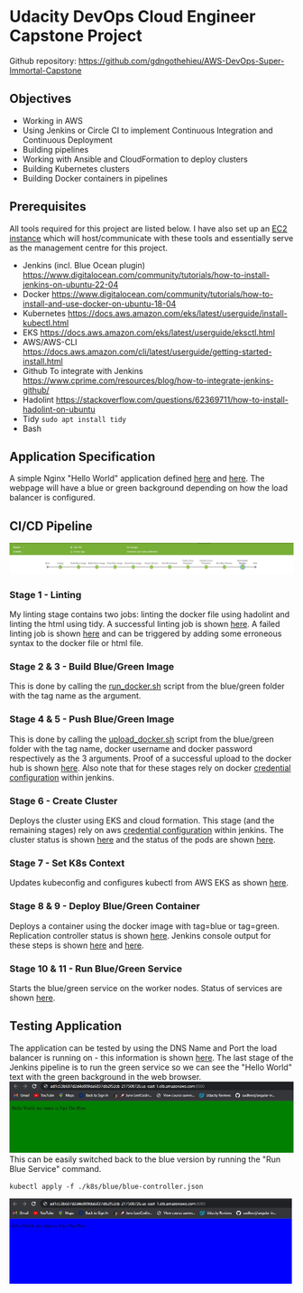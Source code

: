 # Udacity DevOps Cloud Engineer Capstone Project

Github repository: https://github.com/gdngothehieu/AWS-DevOps-Super-Immortal-Capstone

## Objectives

- Working in AWS
- Using Jenkins or Circle CI to implement Continuous Integration and Continuous Deployment
- Building pipelines
- Working with Ansible and CloudFormation to deploy clusters
- Building Kubernetes clusters
- Building Docker containers in pipelines

## Prerequisites

All tools required for this project are listed below. I have also set up an [EC2 instance](screenshots/ec2Inst.jpg) which will host/communicate with these tools and essentially serve as the management centre for this project.

- Jenkins (incl. Blue Ocean plugin)
  https://www.digitalocean.com/community/tutorials/how-to-install-jenkins-on-ubuntu-22-04
- Docker
  https://www.digitalocean.com/community/tutorials/how-to-install-and-use-docker-on-ubuntu-18-04
- Kubernetes
  https://docs.aws.amazon.com/eks/latest/userguide/install-kubectl.html
- EKS
  https://docs.aws.amazon.com/eks/latest/userguide/eksctl.html
- AWS/AWS-CLI
  https://docs.aws.amazon.com/cli/latest/userguide/getting-started-install.html
- Github
  To integrate with Jenkins https://www.cprime.com/resources/blog/how-to-integrate-jenkins-github/
- Hadolint
  https://stackoverflow.com/questions/62369711/how-to-install-hadolint-on-ubuntu
- Tidy
  `sudo apt install tidy`
- Bash

## Application Specification

A simple Nginx "Hello World" application defined [here](k8s/blue/index.html) and [here](k8s/green/index.html). The webpage will have a blue or green background depending on how the load balancer is configured.

## CI/CD Pipeline

![jenkinsFullPipeline.png](screenshots/jenkinsFullPipeline.jpg)

### Stage 1 - Linting

My linting stage contains two jobs: linting the docker file using hadolint and linting the html using tidy. A successful linting job is shown [here](screenshots/lintingSuccess.jpg). A failed linting job is shown [here](screenshots/lintingFailure.jpg) and can be triggered by adding some erroneous syntax to the docker file or html file.

### Stage 2 & 3 - Build Blue/Green Image

This is done by calling the [run_docker.sh](scripts/run_docker.sh) script from the blue/green folder with the tag name as the argument.

### Stage 4 & 5 - Push Blue/Green Image

This is done by calling the [upload_docker.sh](scripts/upload_docker.sh) script from the blue/green folder with the tag name, docker username and docker password respectively as the 3 arguments. Proof of a successful upload to the docker hub is shown [here](screenshots/dockerUpload.jpg). Also note that for these stages rely on docker [credential configuration](screenshots/jenkinsCreds.jpg) within jenkins.

### Stage 6 - Create Cluster

Deploys the cluster using EKS and cloud formation. This stage (and the remaining stages) rely on aws [credential configuration](screenshots/jenkinsCreds.jpg) within jenkins. The cluster status is shown [here](screenshots/eksCluster.jpg) and the status of the pods are shown [here](screenshots/k8Resources.jpg).

### Stage 7 - Set K8s Context

Updates kubeconfig and configures kubectl from AWS EKS as shown [here](screenshots/configK8s.jpg).

### Stage 8 & 9 - Deploy Blue/Green Container

Deploys a container using the docker image with tag=blue or tag=green. Replication controller status is shown [here](screenshots/k8Resources.jpg). Jenkins console output for these steps is shown [here](screenshots/deployBlue.jpg) and [here](screenshots/deployGreen.jpg).

### Stage 10 & 11 - Run Blue/Green Service

Starts the blue/green service on the worker nodes. Status of services are shown [here](screenshots/k8Resources.jpg).

## Testing Application

The application can be tested by using the DNS Name and Port the load balancer is running on - this information is shown [here](screenshots/loadBalancer.jpg). The last stage of the Jenkins pipeline is to run the green service so we can see the "Hello World" text with the green background in the web browser.
![greenApp.jpg](screenshots/greenApp.jpg)
This can be easily switched back to the blue version by running the "Run Blue Service" command.

```
kubectl apply -f ./k8s/blue/blue-controller.json
```

![blueApp.jpg](screenshots/blueApp.jpg)
